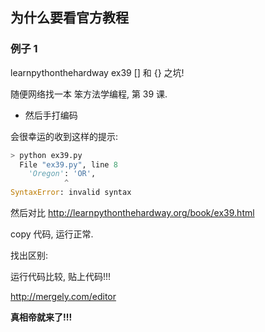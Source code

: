 ## 为什么要看官方教程

### 例子 1

learnpythonthehardway ex39 [] 和 {} 之坑!

随便网络找一本 笨方法学编程, 第 39 课. 

- 然后手打编码

会很幸运的收到这样的提示:

```python
> python ex39.py
  File "ex39.py", line 8
    'Oregon': 'OR',
            ^
SyntaxError: invalid syntax
```

然后对比 http://learnpythonthehardway.org/book/ex39.html

copy 代码, 运行正常.

找出区别:

运行代码比较, 贴上代码!!!

http://mergely.com/editor

**真相帝就来了!!!**

